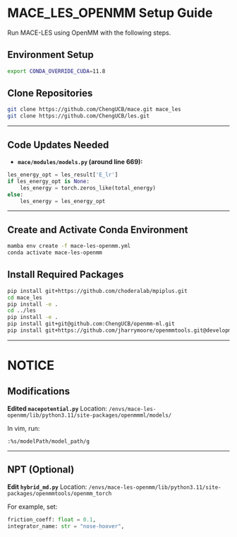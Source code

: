 # MACE_LES_OPENMM Setup Guide

Run MACE-LES using OpenMM with the following steps.

## **Environment Setup**

```bash
export CONDA_OVERRIDE_CUDA=11.8
```


## **Clone Repositories**

```bash
git clone https://github.com/ChengUCB/mace.git mace_les
git clone https://github.com/ChengUCB/les.git
```
---

## **Code Updates Needed**


- **`mace/modules/models.py` (around line 669):**

```python
les_energy_opt = les_result['E_lr']
if les_energy_opt is None:
    les_energy = torch.zeros_like(total_energy)
else:
    les_energy = les_energy_opt
```

---

## **Create and Activate Conda Environment**

```bash
mamba env create -f mace-les-openmm.yml
conda activate mace-les-openmm
```


## **Install Required Packages**

```bash
pip install git+https://github.com/choderalab/mpiplus.git
cd mace_les
pip install -e .
cd ../les
pip install -e .
pip install git+git@github.com:ChengUCB/openmm-ml.git
pip install git+https://github.com/jharrymoore/openmmtools.git@development
```


---

# NOTICE

## **Modifications**

**Edited `macepotential.py`**
Location:
`/envs/mace-les-openmm/lib/python3.11/site-packages/openmmml/models/`

In vim, run:

```
:%s/modelPath/model_path/g
```


---

## **NPT (Optional)**

**Edit `hybrid_md.py`**
Location:
`/envs/mace-les-openmm/lib/python3.11/site-packages/openmmtools/openmm_torch`

For example, set:

```python
friction_coeff: float = 0.1,
integrator_name: str = "nose-hoover",
```
